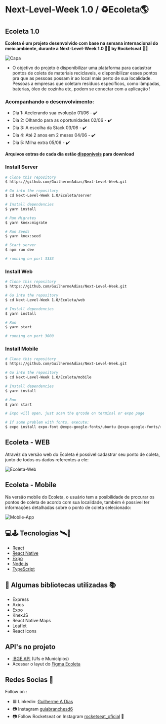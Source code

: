 # Next-Level-Week 1.0 / :recycle:Ecoleta:earth_americas:

## Ecoleta 1.0

**Ecoleta é um projeto desenvolvido com base na semana internacional do meio ambiente, durante a Next-Level-Week 1.0 💚💜 by Rocketseat 💚💜**

![Capa](https://user-images.githubusercontent.com/55250762/84310063-6be5e180-ab37-11ea-8946-c79bc408e0fd.png)

- O objetivo do projeto é disponibilizar uma plataforma para cadastrar pontos de coleta de materiais reciclaveis,
e disponibilizar esses pontos pra que as pessoas possam ir ao local mais perto de sua localidade. Pessoas a empresas que coletam resíduos específicos, como lâmpadas, baterias, óleo de cozinha etc, podem se conectar com a aplicação !

### Acompanhando o desenvolvimento:
- Dia 1: Acelerando sua evolução 01/06 - :heavy_check_mark:
- Dia 2: Olhando para as oportunidades 02/06 - :heavy_check_mark:
- Dia 3: A escolha da Stack 03/06 - :heavy_check_mark:
- Dia 4: Até 2 anos em 2 meses 04/06 - :heavy_check_mark:
- Dia 5: Milha extra 05/06 - :heavy_check_mark:

**Arquivos extras de cada dia estão [disponiveis](https://github.com/GuilhermeAdias/Next-Level-Week/tree/master/Next-Level-Week%201.0/Attachments) para download**

### Install Server 

```bash
# Clone this repository
$ https://github.com/GuilhermeAdias/Next-Level-Week.git

# Go into the repository
$ cd Next-Level-Week 1.0/Ecoleta/server

# Install dependencies
$ yarn install

# Run Migrates
$ yarn knex:migrate

# Run Seeds
$ yarn knex:seed

# Start server
$ npm run dev

# running on port 3333
```

### Install Web

```bash
# Clone this repository
$ https://github.com/GuilhermeAdias/Next-Level-Week.git

# Go into the repository
$ cd Next-Level-Week 1.0/Ecoleta/web

# Install dependencies
$ yarn install

# Run
$ yarn start

# running on port 3000
```

### Install Mobile

```bash
# Clone this repository
$ https://github.com/GuilhermeAdias/Next-Level-Week.git

# Go into the repository
$ cd Next-Level-Week 1.0/Ecoleta/mobile

# Install dependencies
$ yarn install

# Run
$ yarn start

# Expo will open, just scan the qrcode on terminal or expo page

# If some problem with fonts, execute:
$ expo install expo-font @expo-google-fonts/ubuntu @expo-google-fonts/roboto

```

## Ecoleta - WEB

Atravéz da versão web do Ecoleta é possivel cadastrar seu ponto de coleta, junto de todos os dados referentes a ele:

![Ecoleta-Web](https://user-images.githubusercontent.com/55250762/84312583-8de16300-ab3b-11ea-9a1d-23af93734ce0.png)

## Ecoleta - Mobile

Na versão mobile do Ecoleta, o usuário tem a posibilidade de procurar os pontos de coleta de acordo com sua localidade,
também é possivel ter informações detalhadas sobre o ponto de coleta selecionado:

![Mobile-App](https://user-images.githubusercontent.com/55250762/84315959-bddf3500-ab40-11ea-8a0e-755c89625165.png)

## 💻🕹️ Tecnologias 🛰️📱

- [React][reactjs]
- [React Native][rn]
- [Expo][expo]
- [Node.js][nodejs]
- [TypeScript][typescript]

## 💾 Algumas bibliotecas utilizadas 📚

- Express
- Axios
- Expo
- KnexJS
- React Native Maps
- Leaflet
- React Icons

## API's no projeto 

- [IBGE API](https://servicodados.ibge.gov.br/api/docs/localidades?versao=1) (Ufs e Municípios)
- Acessar o layut do [Figma Ecoleta](https://www.figma.com/file/1SxgOMojOB2zYT0Mdk28lB/Ecoleta?node-id=136%3A546)

## Redes Socias 📱

Follow on :
- :blue_square: Linkedin: [Guilherme A Dias](https://www.linkedin.com/in/guilherme-abranches-dias-148215121)
- 📷 Instagram [guiabranchesd6](https://www.instagram.com/guiabranchesd6/)
- 📷 Follow Rocketseat on Instagram [rocketseat_oficial](https://www.instagram.com/rocketseat_oficial/) :rocket: 

[nodejs]: https://nodejs.org/
[typescript]: https://www.typescriptlang.org/
[expo]: https://expo.io/
[reactjs]: https://reactjs.org
[rn]: https://facebook.github.io/react-native/
[yarn]: https://yarnpkg.com/